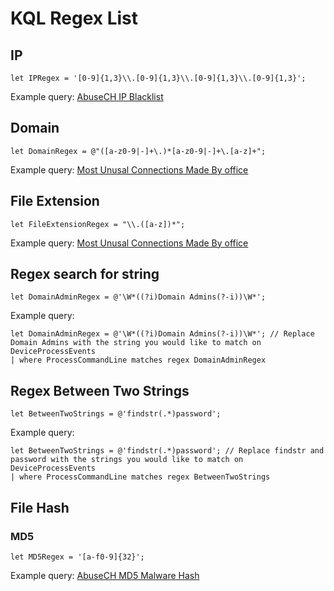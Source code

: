 # KQL Regex List

## IP
```
let IPRegex = '[0-9]{1,3}\\.[0-9]{1,3}\\.[0-9]{1,3}\\.[0-9]{1,3}';
```
Example query: [AbuseCH IP Blacklist](https://github.com/Bert-JanP/Hunting-Queries-Detection-Rules/blob/main/Threat%20Hunting/AbuseCHIPBlacklistFeed.md)

## Domain
```
let DomainRegex = @"([a-z0-9|-]+\.)*[a-z0-9|-]+\.[a-z]+";
```
Example query: [Most Unusal Connections Made By office](https://github.com/Bert-JanP/Hunting-Queries-Detection-Rules/blob/main/Threat%20Hunting/RareConnectionsMadeByOffice.md)

## File Extension
```
let FileExtensionRegex = "\\.([a-z])*";
```
Example query: [Most Unusal Connections Made By office](https://github.com/Bert-JanP/Hunting-Queries-Detection-Rules/blob/main/Threat%20Hunting/RareConnectionsMadeByOffice.md)

## Regex search for string
```
let DomainAdminRegex = @'\W*((?i)Domain Admins(?-i))\W*';
```
Example query:
```
let DomainAdminRegex = @'\W*((?i)Domain Admins(?-i))\W*'; // Replace Domain Admins with the string you would like to match on
DeviceProcessEvents
| where ProcessCommandLine matches regex DomainAdminRegex
```

## Regex Between Two Strings
```
let BetweenTwoStrings = @'findstr(.*)password';
```
Example query:
```
let BetweenTwoStrings = @'findstr(.*)password'; // Replace findstr and password with the strings you would like to match on
DeviceProcessEvents
| where ProcessCommandLine matches regex BetweenTwoStrings
```

## File Hash

### MD5
```
let MD5Regex = '[a-f0-9]{32}';
```
Example query: [AbuseCH MD5 Malware Hash](https://github.com/Bert-JanP/Hunting-Queries-Detection-Rules/blob/main/Threat%20Hunting/AbuseCHMD5Malware.md)